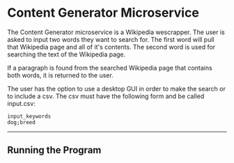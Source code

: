 # Content Generator Microservice

The Content Generator microservice is a Wikipedia wescrapper. 
The user is asked to input two words they want to search for. The first
word will pull that Wikipedia page and all of it's contents. The second word
is used for searching the text of the Wikipedia page. 

If a paragraph is found from the searched Wikipedia page that contains
both words, it is returned to the user.

The user has the option to use a desktop GUI in order to make the search
or to include a csv. The csv must have the following form and be called 
input.csv:
```
input_keywords  
dog;breed
```

---
Running the Program
---
